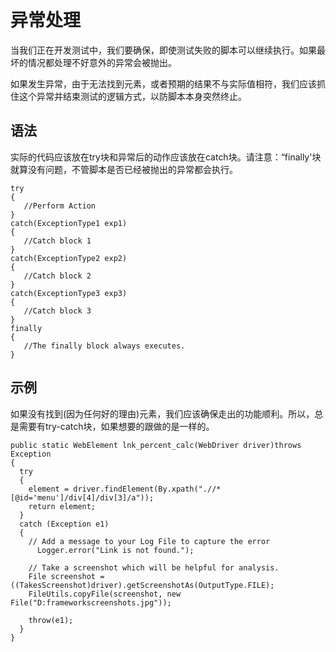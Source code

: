 # 异常处理

当我们正在开发测试中，我们要确保，即使测试失败的脚本可以继续执行。如果最坏的情况都处理不好意外的异常会被抛出。

如果发生异常，由于无法找到元素，或者预期的结果不与实际值相符，我们应该抓住这个异常并结束测试的逻辑方式，以防脚本本身突然终止。

## 语法

实际的代码应该放在try块和异常后的动作应该放在catch块。请注意：“finally'块就算没有问题，不管脚本是否已经被抛出的异常都会执行。

```
try
{
   //Perform Action
}
catch(ExceptionType1 exp1)
{
   //Catch block 1
}
catch(ExceptionType2 exp2)
{
   //Catch block 2
}
catch(ExceptionType3 exp3)
{
   //Catch block 3
}
finally
{
   //The finally block always executes.
}
```

## 示例

如果没有找到(因为任何好的理由)元素，我们应该确保走出的功能顺利。所以，总是需要有try-catch块，如果想要的跟做的是一样的。

```
public static WebElement lnk_percent_calc(WebDriver driver)throws Exception
{
  try
  {
    element = driver.findElement(By.xpath(".//*[@id='menu']/div[4]/div[3]/a"));
    return element;
  }
  catch (Exception e1)
  {
    // Add a message to your Log File to capture the error
      Logger.error("Link is not found.");
    
    // Take a screenshot which will be helpful for analysis.
    File screenshot = ((TakesScreenshot)driver).getScreenshotAs(OutputType.FILE);
	FileUtils.copyFile(screenshot, new File("D:frameworkscreenshots.jpg"));	
    
    throw(e1);
  }
}
```